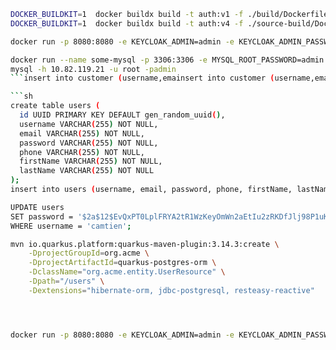 ```sh
DOCKER_BUILDKIT=1  docker buildx build -t auth:v1 -f ./build/Dockerfile .
DOCKER_BUILDKIT=1  docker buildx build -t auth:v4 -f ./source-build/Dockerfile . > /tmp/log.txt  2>&1
```

```sh
docker run -p 8080:8080 -e KEYCLOAK_ADMIN=admin -e KEYCLOAK_ADMIN_PASSWORD=admin auth:v1
```

````sh
docker run --name some-mysql -p 3306:3306 -e MYSQL_ROOT_PASSWORD=admin -d mysql:8.0
mysql -h 10.82.119.21 -u root -padmin
```insert into customer (username,emainsert into customer (username,email,first_name,last_name,active) VALUES ('user1','user1@gmail.com','User','One',1);il,first_name,last_name,active) VALUES ('user1','user1@gmail.com','User','One',1);

```sh
create table users (
  id UUID PRIMARY KEY DEFAULT gen_random_uuid(),
  username VARCHAR(255) NOT NULL,
  email VARCHAR(255) NOT NULL,
  password VARCHAR(255) NOT NULL,
  phone VARCHAR(255) NOT NULL,
  firstName VARCHAR(255) NOT NULL,
  lastName VARCHAR(255) NOT NULL
);
insert into users (username, email, password, phone, firstName, lastName) VALUES ('user6','user6@gmail.com','$2a$12$EvQxPT0LplFRYA2tR1WzKeyOmWn2aEtIu2zRKDfJlj98P1uKDJzdy','123456788','lt','bao');

UPDATE users
SET password = '$2a$12$EvQxPT0LplFRYA2tR1WzKeyOmWn2aEtIu2zRKDfJlj98P1uKDJzdy'
WHERE username = 'camtien';
````

```sh
mvn io.quarkus.platform:quarkus-maven-plugin:3.14.3:create \
    -DprojectGroupId=org.acme \
    -DprojectArtifactId=quarkus-postgres-orm \
    -DclassName="org.acme.entity.UserResource" \
    -Dpath="/users" \
    -Dextensions="hibernate-orm, jdbc-postgresql, resteasy-reactive"




docker run -p 8080:8080 -e KEYCLOAK_ADMIN=admin -e KEYCLOAK_ADMIN_PASSWORD=admin -e KC_DB=postgres -e KC_DB_USERNAME=postgres -e KC_DB_PASSWORD=admin -e KC_DB_URL=jdbc:postgresql://10.82.119.21:3002/keycloak btest:v1

```
